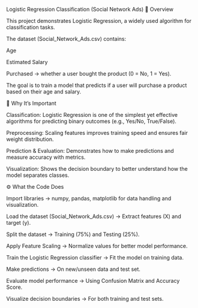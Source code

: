 Logistic Regression Classification (Social Network Ads)
📌 Overview

This project demonstrates Logistic Regression, a widely used algorithm for classification tasks.

The dataset (Social_Network_Ads.csv) contains:

Age

Estimated Salary

Purchased → whether a user bought the product (0 = No, 1 = Yes).

The goal is to train a model that predicts if a user will purchase a product based on their age and salary.

🚀 Why It’s Important

Classification: Logistic Regression is one of the simplest yet effective algorithms for predicting binary outcomes (e.g., Yes/No, True/False).

Preprocessing: Scaling features improves training speed and ensures fair weight distribution.

Prediction & Evaluation: Demonstrates how to make predictions and measure accuracy with metrics.

Visualization: Shows the decision boundary to better understand how the model separates classes.

⚙️ What the Code Does

Import libraries → numpy, pandas, matplotlib for data handling and visualization.

Load the dataset (Social_Network_Ads.csv) → Extract features (X) and target (y).

Split the dataset → Training (75%) and Testing (25%).

Apply Feature Scaling → Normalize values for better model performance.

Train the Logistic Regression classifier → Fit the model on training data.

Make predictions → On new/unseen data and test set.

Evaluate model performance → Using Confusion Matrix and Accuracy Score.

Visualize decision boundaries → For both training and test sets.
